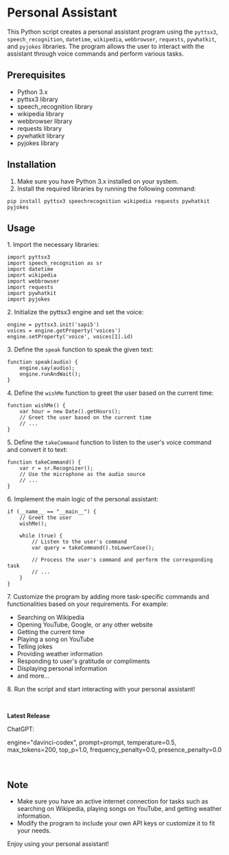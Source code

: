 <h1>Personal Assistant</h1>

<p>This Python script creates a personal assistant program using the <code>pyttsx3</code>, <code>speech_recognition</code>, <code>datetime</code>, <code>wikipedia</code>, <code>webbrowser</code>, <code>requests</code>, <code>pywhatkit</code>, and <code>pyjokes</code> libraries. The program allows the user to interact with the assistant through voice commands and perform various tasks.</p>

<h2>Prerequisites</h2>
<ul>
  <li>Python 3.x</li>
  <li>pyttsx3 library</li>
  <li>speech_recognition library</li>
  <li>wikipedia library</li>
  <li>webbrowser library</li>
  <li>requests library</li>
  <li>pywhatkit library</li>
  <li>pyjokes library</li>
</ul>

<h2>Installation</h2>
<ol>
  <li>Make sure you have Python 3.x installed on your system.</li>
  <li>Install the required libraries by running the following command:</li>
</ol>

<pre><code>pip install pyttsx3 speechrecognition wikipedia requests pywhatkit pyjokes
</code></pre>

<h2>Usage</h2>

<p>1. Import the necessary libraries:</p>

<pre><code>import pyttsx3
import speech_recognition as sr
import datetime
import wikipedia
import webbrowser
import requests
import pywhatkit
import pyjokes
</code></pre>

<p>2. Initialize the pyttsx3 engine and set the voice:</p>

<pre><code>engine = pyttsx3.init('sapi5')
voices = engine.getProperty('voices')
engine.setProperty('voice', voices[1].id)
</code></pre>

<p>3. Define the <code>speak</code> function to speak the given text:</p>

<pre><code>function speak(audio) {
    engine.say(audio);
    engine.runAndWait();
}
</code></pre>

<p>4. Define the <code>wishMe</code> function to greet the user based on the current time:</p>

<pre><code>function wishMe() {
    var hour = new Date().getHours();
    // Greet the user based on the current time
    // ...
}
</code></pre>

<p>5. Define the <code>takeCommand</code> function to listen to the user's voice command and convert it to text:</p>

<pre><code>function takeCommand() {
    var r = sr.Recognizer();
    // Use the microphone as the audio source
    // ...
}
</code></pre>

<p>6. Implement the main logic of the personal assistant:</p>

<pre><code>if (__name__ == "__main__") {
    // Greet the user
    wishMe();

    while (true) {
        // Listen to the user's command
        var query = takeCommand().toLowerCase();
        
        // Process the user's command and perform the corresponding task
        // ...
    }
}
</code></pre>

<p>7. Customize the program by adding more task-specific commands and functionalities based on your requirements. For example:</p>

<ul>
  <li>Searching on Wikipedia</li>
  <li>Opening YouTube, Google, or any other website</li>
  <li>Getting the current time</li>
  <li>Playing a song on YouTube</li>
  <li>Telling jokes</li>
  <li>Providing weather information</li>
  <li>Responding to user's gratitude or compliments</li>
  <li>Displaying personal information</li>
  <li>and more...</li>
</ul>

<p>8. Run the script and start interacting with your personal assistant!</p><br>
<b><p>Latest Release</p></b>
<p>ChatGPT: </P>
                engine="davinci-codex",
                prompt=prompt,
                temperature=0.5,
                max_tokens=200,
                top_p=1.0,
                frequency_penalty=0.0,
                presence_penalty=0.0
</p><br>
<h2>Note</h2>
<ul>
  <li>Make sure you have an active internet connection for tasks such as searching on Wikipedia, playing songs on YouTube, and getting weather information.</li>
  <li>Modify the program to include your own API keys or customize it to fit your needs.</li>
</ul>

<p>Enjoy using your personal assistant!</p>
